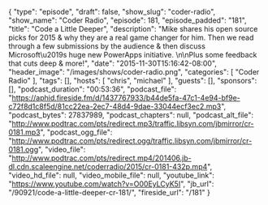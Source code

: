{
  "type": "episode",
  "draft": false,
  "show_slug": "coder-radio",
  "show_name": "Coder Radio",
  "episode": 181,
  "episode_padded": "181",
  "title": "Code a Little Deeper",
  "description": "Mike shares his open source picks for 2015 & why they are a real game changer for him. Then we read through a few submissions by the audience & then discuss Microsoft\u2019s huge new PowerApps initiative. \n\nPlus some feedback that cuts deep & more!",
  "date": "2015-11-30T15:16:42-08:00",
  "header_image": "/images/shows/coder-radio.png",
  "categories": [
    "Coder Radio"
  ],
  "tags": [],
  "hosts": [
    "chris",
    "michael"
  ],
  "guests": [],
  "sponsors": [],
  "podcast_duration": "00:53:36",
  "podcast_file": "https://aphid.fireside.fm/d/1437767933/b44de5fa-47c1-4e94-bf9e-c72f8d1c8f5d/81cc22ea-2ec7-48d4-9dae-33044ecf3ec2.mp3",
  "podcast_bytes": 27837989,
  "podcast_chapters": null,
  "podcast_alt_file": "http://www.podtrac.com/pts/redirect.mp3/traffic.libsyn.com/jbmirror/cr-0181.mp3",
  "podcast_ogg_file": "http://www.podtrac.com/pts/redirect.ogg/traffic.libsyn.com/jbmirror/cr-0181.ogg",
  "video_file": "http://www.podtrac.com/pts/redirect.mp4/201406.jb-dl.cdn.scaleengine.net/coderradio/2015/cr-0181-432p.mp4",
  "video_hd_file": null,
  "video_mobile_file": null,
  "youtube_link": "https://www.youtube.com/watch?v=O00EyLCyK5I",
  "jb_url": "/90921/code-a-little-deeper-cr-181/",
  "fireside_url": "/181"
}

